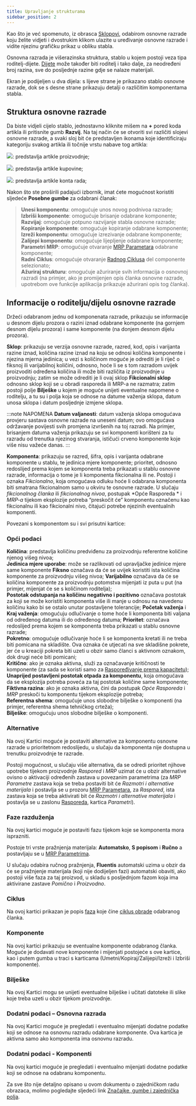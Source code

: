 ```yaml
---
title: Upravljanje strukturama 
sidebar_position: 2
---
```


Kao što je već spomenuto, iz obrasca [Sklopovi](/docs/erp-home/registers/production/bill-of-materials/search-and-insert-assemblies), odabirom osnovne razrade koju želite vidjeti i dvostrukim klikom ulazite u uređivanje osnovne razrade i vidite njezinu grafičku prikaz u obliku stabla.

Osnovna razrada je višerazinska struktura, stablo u kojem postoji veza tipa roditelj-dijete. [Dijete](/docs/guide/common/glossary/glossary-intro#a) može također biti roditelj i tako dalje, za neodređeni broj razina, sve do posljednje razine gdje se nalaze materijali.

Ekran je podijeljen u dva dijela: s lijeve strane je prikazano stablo osnovne razrade, dok se s desne strane prikazuju detalji o različitim komponentama stabla.


## Struktura osnovne razrade

Da biste vidjeli cijelo stablo, jednostavno kliknite mišem na **+** pored koda artikla ili pritisnite gumb **Razvij**. Na taj način će se otvoriti svi različiti slojevi osnovne razrade, a svaki sloj bit će predstavljen ikonama koje identificiraju kategoriju svakog artikla ili točnije vrstu nabave tog artikla:

![](/img/it-it/erp-home/registers/production/bill-of-materials/assemblies/structure-management/image02.png): predstavlja artikle proizvodnje;

![](/img/it-it/erp-home/registers/production/bill-of-materials/assemblies/structure-management/image03.png): predstavlja artikle kupovine;

![](/img/it-it/erp-home/registers/production/bill-of-materials/assemblies/structure-management/image04.png): predstavlja artikle konta rada;

Nakon što ste proširili padajući izbornik, imat ćete mogućnost koristiti sljedeće **Posebne gumbe** za odabrani članak:

> **Unesi komponentu**: omogućuje unos novog podnivoa razrade;  
> **Izbriši komponente**: omogućuje brisanje odabrane komponente;    
> **Razvijaj**: omogućuje potpuno razvijanje stabla osnovne razrade;     
> **Kopiranje komponente**: omogućuje kopiranje odabrane komponente;     
> **Izreži komponentu**: omogućuje izrezivanje odabrane komponente;     
> **Zalijepi komponentu**: omogućuje lijepljenje odabrane komponente;     
> **Parametri MRP**: omogućuje otvaranje [MRP Parametara](/docs/configurations/parameters/production/mrp-parameters/search-mrp-parameters) odabrane komponente;     
> **Radni Ciklus**: omogućuje otvaranje [Radnog Ciklusa](/docs/erp-home/registers/production/routes/new-route) del componente selezionato;       
> **Ažuriraj strukturu**: omogućuje ažuriranje svih informacija o osnovnoj razradi (na primjer, ako je promijenjen opis članka osnovne razrade, upotrebom ove funkcije aplikacija prikazuje ažurirani opis tog članka).


## Informacije o roditelju/dijelu osnovne razrade

Držeći odabranom jednu od komponenata razrade, prikazuju se informacije u desnom dijelu prozora o razini iznad odabrane komponente (na gornjem desnom dijelu prozora) i same komponente (na donjem desnom dijelu prozora).

**Sklop**: prikazuju se verzija osnovne razrade, razred, kod, opis i varijanta razine iznad, količina razine iznad na koju se odnosi količina komponente i njezina mjerna jedinica; u vezi s količinom moguće je odrediti je li riječ o fiksnoj ili varijabilnoj količini, odnosno, hoće li se s tom razradom uvijek proizvoditi određena količina ili može biti različita iz proizvodnje u proizvodnju; zatim se može odrediti je li ovaj sklop **Fikcionalni sklop** odnosno sklop koji se u obradi rasporeda ili MRP-a ne razmatra; zatim postoji polje **Bilješke** u kojem je moguće unijeti eventualne napomene o roditelju, a tu su i polja koja se odnose na datume važenja sklopa, datum unosa sklopa i datum posljednje izmjene sklopa.

:::note NAPOMENA
**Datum valjanosti**: datum važenja sklopa omogućava provjeru sastava osnovne razrade na uneseni datum; ovo omogućava održavanje povijesti svih promjena izvršenih na toj razradi. Na primjer, brisanjem datuma važenja prikazuju se svi komponenti korišteni za tu razradu od trenutka njezinog stvaranja, ističući crveno komponente koje više nisu važeće danas. 
:::

**Komponenta**: prikazuju se razred, šifra, opis i varijanta odabrane komponente u stablu, te jedinica mjere komponente; prioritet, odnosno redoslijed prema kojem se komponenta treba prikazati u stablu osnovne razrade, informacija o tome je li komponenta fikcionalna ili ne. Postoji i oznaka *Fikcionalno*, koja omogućava odluku hoće li odabrana komponenta biti smatrana fikcionalnom samo u okviru te osnovne razrade. U slučaju *fikcionalnog članka* ili *fikcionalnog nivoa*, postupak *Opće Rasporeda * i *MRP-a* tijekom eksplozije potreba “preskočit će” komponentu označenu kao fikcionalnu ili kao fikcionalni nivo, čitajući potrebe njezinih eventualnih komponenti.

Povezani s komponentom su i svi prisutni kartice:

### Opći podaci 

**Količina**: predstavlja količinu predviđenu za proizvodnju referentne količine njenog višeg nivoa;  
**Jedinica mjere uporabe**: može se razlikovati od upravljačke jedinice mjere same komponente **Fiksno** označava da će se uvijek koristiti ista količina komponente za proizvodnju višeg nivoa; **Varijabilno** označava da će se količina komponente za proizvodnju potomstva mijenjati iz puta u put (na primjer, mijenjat će se s količinom roditelja);  
**Postotak odstupanja na količinu negativno i pozitivno** označava postotak za koji se može koristiti komponenta više ili manje u odnosu na navedenu količinu kako bi se ostalo unutar postavljene tolerancije; 
**Početak važenja** i **Kraj važenja**: omogućuju odlučivanje o tome hoće li komponenta biti valjana od određenog datuma ili do određenog datuma;
**Prioritet**: označava redoslijed prema kojem se komponenta treba prikazati u stablu osnovne razrade;  
**Pokretno**: omogućuje odlučivanje hoće li se komponenta kretati ili ne treba biti pomicana na skladište. Ova oznaka će utjecati na sve skladišne pokrete, jer će u kreaciji pokreta biti uzeti u obzir samo članci s aktivnom oznakom, dok drugi neće biti pomicani;  
**Kritično**: ako je oznaka aktivna, služi za označavanje kritičnosti te komponente (za sada se koristi samo za [Raspoređivanje prema kapacitetu](/docs/planning/ms-master-scheduling/finite-capacityscheduling));          
**Unaprijed postavljeni postotak otpada za komponentu**, koja omogućava da se eksplozija potreba poveća za taj postotak količine same komponente;  
**Fiktivna razina**: ako je oznaka aktivna, čini da postupak *Opće Rasporeda* i *MRP* preskoči tu komponentu tijekom eksplozije potreba;  
**Referentna shema**: omogućuje unos slobodne bilješke o komponenti (na primjer, referentna shema tehničkog crteža);           
**Bilješke**: omogućuju unos slobodne bilješke o komponenti.

### Alternative

Na ovoj Kartici moguće je postaviti alternative za komponentu osnovne razrade u prioritetnom redoslijedu, u slučaju da komponenta nije dostupna u trenutku proizvodnje te razrade.

Postoji mogućnost, u slučaju više alternativa, da se odredi prioritet njihove upotrebe tijekom proizvodnje *Raspored* i *MRP* uzimat će u obzir alternative ovisno o aktivaciji određenih zastava u povezanim parametrima (za *MRP Parametre* zastava koja se treba postaviti bit će *Razmotri i alternative materijala* i postavlja se u prozoru [MRP Parametara](/docs/configurations/parameters/production/mrp-parameters/search-mrp-parameters), za *Raspored*, ista zastava koja se treba aktivirati bit će *Razmotri i alternative materijala* i postavlja se u zaslonu [Rasporeda](/docs/planning/ms-master-scheduling/general-schedule#parametri-di-schedulazione-generale), kartica *Parametri*).


### Faze razduženja

Na ovoj kartici moguće je postaviti fazu tijekom koje se komponenta mora isprazniti.

Postoje tri vrste pražnjenja materijala: **Automatsko**, **S popisom** i **Ručno** a postavljaju se u [MRP Parametrima](/docs/configurations/parameters/production/mrp-parameters/search-mrp-parameters).

U slučaju odabira ručnog pražnjenja, **Fluentis** automatski uzima u obzir da će se pražnjenje materijala (koji nije dodijeljen fazi) automatski obaviti, ako postoji više faza za taj proizvod, u skladu s posljednjom fazom koja ima aktivirane zastave *Pomično* i *Proizvodno*. 

### Ciklus

Na ovoj kartici prikazan je popis [faza](/docs/configurations/tables/production/standard-phases) koje čine [ciklus obrade](/docs/erp-home/registers/production/routes/new-route) odabranog članka.

### Komponente

Na ovoj kartici prikazuju se eventualne komponente odabranog članka. Moguće je dodavati nove komponente i mijenjati postojeće s ove kartice, kao i putem gumba u traci s karticama (Umetni/Kopiraj/Zalijepi/Izreži i Izbriši komponente).

### Bilješke

Na ovoj Kartici mogu se unijeti eventualne bilješke i učitati datoteke ili slike koje treba uzeti u obzir tijekom proizvodnje.

### Dodatni podaci – Osnovna razrada

Na ovoj Kartici moguće je pregledati i eventualno mijenjati dodatne podatke koji se odnose na osnovnu razradu odabrane komponente. Ova kartica je aktivna samo ako komponenta ima osnovnu razradu.

### Dodatni podaci  - Komponenti 

Na ovoj kartici moguće je pregledati i eventualno mijenjati dodatne podatke koji se odnose na odabranu komponentu. 

Za sve što nije detaljno opisano u ovom dokumentu o zajedničkom radu obrazaca, molimo pogledajte sljedeći link [Značajke, gumbe i zajednička polja](/docs/guide/common).